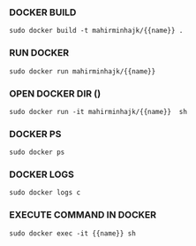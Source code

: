 ### DOCKER BUILD

```warp-runnable-command
sudo docker build -t mahirminhajk/{{name}} .
```
### RUN DOCKER 

```warp-runnable-command
sudo docker run mahirminhajk/{{name}}

```
### OPEN DOCKER DIR \(\)

```warp-runnable-command
sudo docker run -it mahirminhajk/{{name}}  sh

```
### DOCKER PS

```warp-runnable-command
sudo docker ps

```
### DOCKER LOGS

```warp-runnable-command
sudo docker logs c

```
### EXECUTE COMMAND IN DOCKER

```warp-runnable-command
sudo docker exec -it {{name}} sh
```

